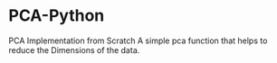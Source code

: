 # PCA-Python
PCA Implementation from Scratch
A simple pca function that helps to reduce the Dimensions of the data.
